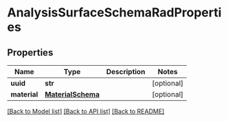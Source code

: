 # AnalysisSurfaceSchemaRadProperties

## Properties
Name | Type | Description | Notes
------------ | ------------- | ------------- | -------------
**uuid** | **str** |  | [optional] 
**material** | [**MaterialSchema**](MaterialSchema.md) |  | [optional] 

[[Back to Model list]](../README.md#documentation-for-models) [[Back to API list]](../README.md#documentation-for-api-endpoints) [[Back to README]](../README.md)



